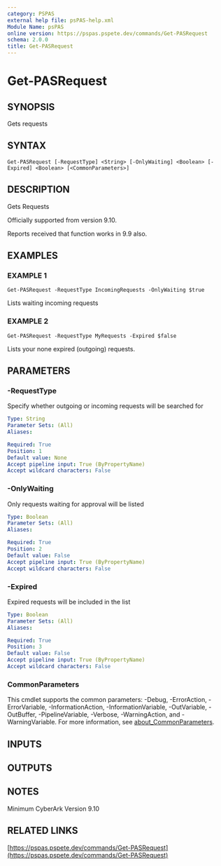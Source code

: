 ```yaml
---
category: PSPAS
external help file: psPAS-help.xml
Module Name: psPAS
online version: https://pspas.pspete.dev/commands/Get-PASRequest
schema: 2.0.0
title: Get-PASRequest
---
```


# Get-PASRequest

## SYNOPSIS
Gets requests

## SYNTAX

```
Get-PASRequest [-RequestType] <String> [-OnlyWaiting] <Boolean> [-Expired] <Boolean> [<CommonParameters>]
```

## DESCRIPTION
Gets Requests

Officially supported from version 9.10.

Reports received that function works in 9.9 also.

## EXAMPLES

### EXAMPLE 1
```
Get-PASRequest -RequestType IncomingRequests -OnlyWaiting $true
```

Lists waiting incoming requests

### EXAMPLE 2
```
Get-PASRequest -RequestType MyRequests -Expired $false
```

Lists your none expired (outgoing) requests.

## PARAMETERS

### -RequestType
Specify whether outgoing or incoming requests will be searched for

```yaml
Type: String
Parameter Sets: (All)
Aliases:

Required: True
Position: 1
Default value: None
Accept pipeline input: True (ByPropertyName)
Accept wildcard characters: False
```

### -OnlyWaiting
Only requests waiting for approval will be listed

```yaml
Type: Boolean
Parameter Sets: (All)
Aliases:

Required: True
Position: 2
Default value: False
Accept pipeline input: True (ByPropertyName)
Accept wildcard characters: False
```

### -Expired
Expired requests will be included in the list

```yaml
Type: Boolean
Parameter Sets: (All)
Aliases:

Required: True
Position: 3
Default value: False
Accept pipeline input: True (ByPropertyName)
Accept wildcard characters: False
```

### CommonParameters
This cmdlet supports the common parameters: -Debug, -ErrorAction, -ErrorVariable, -InformationAction, -InformationVariable, -OutVariable, -OutBuffer, -PipelineVariable, -Verbose, -WarningAction, and -WarningVariable. For more information, see [about_CommonParameters](http://go.microsoft.com/fwlink/?LinkID=113216).

## INPUTS

## OUTPUTS

## NOTES
Minimum CyberArk Version 9.10

## RELATED LINKS

[https://pspas.pspete.dev/commands/Get-PASRequest](https://pspas.pspete.dev/commands/Get-PASRequest)


